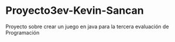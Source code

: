 # Proyecto3ev-Kevin-Sancan
Proyecto sobre crear un juego en java para la tercera evaluación de Programación
